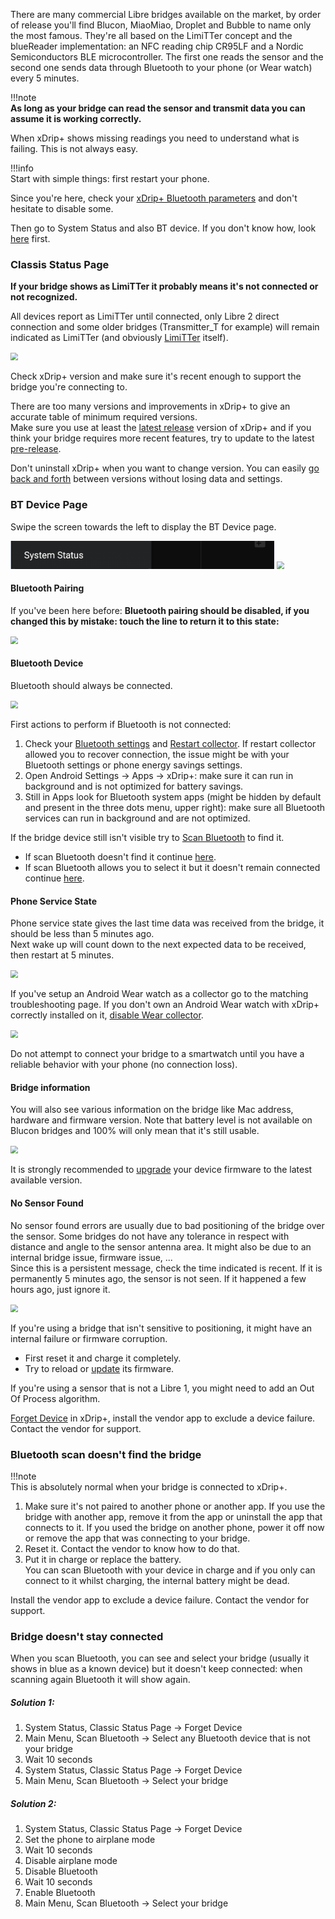There are many commercial Libre bridges available on the market, by order of release you'll find Blucon, MiaoMiao, Droplet and Bubble to name only the most famous. They're all based on the LimiTTer concept and the blueReader implementation: an NFC reading chip CR95LF and a Nordic Semiconductors BLE microcontroller. The first one reads the sensor and the second one sends data through Bluetooth to your phone (or Wear watch) every 5 minutes.

!!!note  
    **As long as your bridge can read the sensor and transmit data you can assume it is working correctly.**

When xDrip+ shows missing readings you need to understand what is failing. This is not always easy.

!!!info  
    Start with simple things: first restart your phone.

Since you're here, check your [xDrip+ Bluetooth parameters](../../install/libreBT/#bridge-settings) and don't hesitate to disable some.

Then go to System Status and also BT device. If you don't know how, look [here](../systemstatus) first.

### Classis Status Page

**If your bridge shows as LimiTTer it probably means it's not connected or not recognized.**

All devices report as LimiTTer until connected, only Libre 2 direct connection and some older bridges (Transmitter_T for example) will remain indicated as LimiTTer (and obviously [LimiTTer](https://github.com/JoernL/LimiTTer) itself).

<img src="../images/M-SS-CSL2.png" style="zoom:75%;" />

Check xDrip+ version and make sure it's recent enough to support the bridge you're connecting to.

There are too many versions and improvements in xDrip+ to give an accurate table of minimum required versions.  
Make sure you use at least the [latest release](../../install/download/#latest-release) version of xDrip+ and if you think your bridge requires more recent features, try to update to the latest [pre-release](../../install/download/#pre-release).

 Don't uninstall xDrip+ when you want to change version. You can easily [go back and forth](../../use/update/) between versions without losing data and settings.

### BT Device Page

Swipe the screen towards the left to display the BT Device page.

<img src="../images/M-SS.png" style="zoom:75%;" />

<img src="../images/M-SS-BTLBf.png" style="zoom:75%;" />

#### Bluetooth Pairing

If you've been here before: **Bluetooth pairing should be disabled, if you changed this by mistake: touch the line to return it to this state:**

<img src="../images/M-SS-BTLBc.png" style="zoom:75%;" />

#### Bluetooth Device

Bluetooth should always be connected.

<img src="../images/M-SS-BTLBe.png" style="zoom:75%;" />

First actions to perform if Bluetooth is not connected:

1. Check your [Bluetooth settings](../../install/libreBT/#bridge-settings) and [Restart collector](#restart-collector-forget-device). If restart collector allowed you to recover connection, the issue might be with your Bluetooth settings or phone energy savings settings.  
2. Open Android Settings -> Apps -> xDrip+: make sure it can run in background and is not optimized for battery savings.  
3. Still in Apps look for Bluetooth system apps (might be hidden by default and present in the three dots menu, upper right): make sure all Bluetooth services can run in background and are not optimized.

If the bridge device still isn't visible try to [Scan Bluetooth](../../install/libreBT/#connect-bluetooth-bridge) to find it.

- If scan Bluetooth doesn't find it continue [here](#bluetooth-scan-doesnt-find-the-bridge).
- If scan Bluetooth allows you to select it but it doesn't remain connected continue [here](#bridge-doesnt-stay-connected).

#### Phone Service State

Phone service state gives the last time data was received from the bridge, it should be less than 5 minutes ago.  
Next wake up will count down to the next expected data to be received, then restart at 5 minutes.

<img src="../images/M-SS-BTLBa.png" style="zoom:75%;" />

If you've setup an Android Wear watch as a collector go to the matching troubleshooting page. If you don't own an Android Wear watch with xDrip+ correctly installed on it, [disable Wear collector](../../smartwatch/wear/).

 <img src="../images/M-SS-BTLBg.png" style="zoom:75%;" />

Do not attempt to connect your bridge to a smartwatch until you have a reliable behavior with your phone (no connection loss).

#### Bridge information

You will also see various information on the bridge like Mac address, hardware and firmware version. Note that battery level is not available on Blucon bridges and 100% will only mean that it's still usable. 

<img src="../images/M-SS-BTLBb.png" style="zoom:75%;" />

It is strongly recommended to [upgrade](../bridgeFW) your device firmware to the latest available version.

#### No Sensor Found

No sensor found errors are usually due to bad positioning of the bridge over the sensor. Some bridges do not have any tolerance in respect with distance and angle to the sensor antenna area. It might also be due to an internal bridge issue, firmware issue, ...  
Since this is a persistent message, check the time indicated is recent. If it is permanently 5 minutes ago, the sensor is not seen. If it happened a few hours ago, just ignore it.

<img src="../images/M-SS-BTLBd.png" style="zoom:75%;" />

If you're using a bridge that isn't sensitive to positioning, it might have an internal failure or firmware corruption.

- First reset it and charge it completely.
- Try to reload or [update](../bridgeFW) its firmware.

If you're using a sensor that is not a Libre 1, you might need to add an Out Of Process algorithm.

[Forget Device](../systemstatus/#restart-collector-forget-device) in xDrip+, install the vendor app to exclude a device failure. Contact the vendor for support.

### Bluetooth scan doesn't find the bridge

!!!note  
    This is absolutely normal when your bridge is connected to xDrip+.

1. Make sure it's not paired to another phone or another app. If you use the bridge with another app, remove it from the app or uninstall the app that connects to it. If you used the bridge on another phone, power it off now or remove the app that was connecting to your bridge.
2. Reset it. Contact the vendor to know how to do that.
3. Put it in charge or replace the battery.  
   You can scan Bluetooth with your device in charge and if you only can connect to it whilst charging, the internal battery might be dead.

 Install the vendor app to exclude a device failure. Contact the vendor for support. 

### Bridge doesn't stay connected

When you scan Bluetooth, you can see and select your bridge (usually it shows in blue as a known device) but it doesn't keep connected: when scanning again Bluetooth it will show again.

##### Solution 1:

1. System Status, Classic Status Page -> Forget Device
2. Main Menu, Scan Bluetooth -> Select any Bluetooth device that is not your bridge
3. Wait 10 seconds
4. System Status, Classic Status Page -> Forget Device
5. Main Menu, Scan Bluetooth -> Select your bridge

##### Solution 2:

1. System Status, Classic Status Page -> Forget Device
2. Set the phone to airplane mode
3. Wait 10 seconds
4. Disable airplane mode
5. Disable Bluetooth
6. Wait 10 seconds
7. Enable Bluetooth
8. Main Menu, Scan Bluetooth -> Select your bridge

